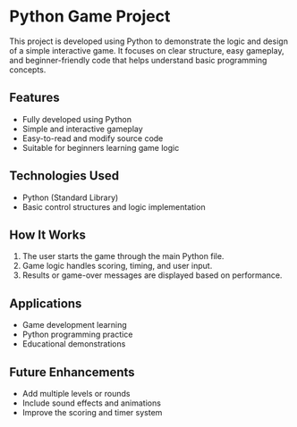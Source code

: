 # Python Game Project

This project is developed using Python to demonstrate the logic and design of a simple interactive game. It focuses on clear structure, easy gameplay, and beginner-friendly code that helps understand basic programming concepts.

## Features
- Fully developed using Python  
- Simple and interactive gameplay  
- Easy-to-read and modify source code  
- Suitable for beginners learning game logic

## Technologies Used
- Python (Standard Library)  
- Basic control structures and logic implementation  

## How It Works
1. The user starts the game through the main Python file.  
2. Game logic handles scoring, timing, and user input.  
3. Results or game-over messages are displayed based on performance.

## Applications
- Game development learning  
- Python programming practice  
- Educational demonstrations

## Future Enhancements
- Add multiple levels or rounds  
- Include sound effects and animations  
- Improve the scoring and timer system
